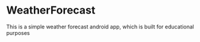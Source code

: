 # WeatherForecast
This is a simple weather forecast android app, which is built for educational purposes
